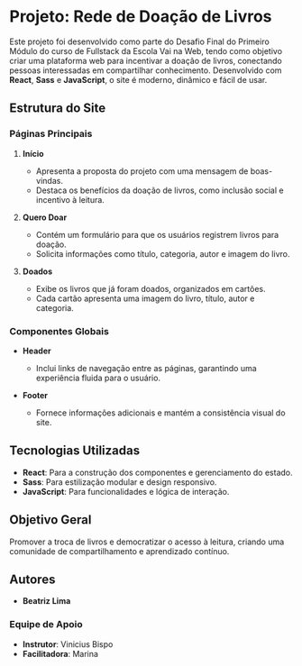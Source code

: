 # Projeto: Rede de Doação de Livros  

Este projeto foi desenvolvido como parte do Desafio Final do Primeiro Módulo do curso de Fullstack da Escola Vai na Web, tendo como objetivo criar uma plataforma web para incentivar a doação de livros, conectando pessoas interessadas em compartilhar conhecimento. Desenvolvido com **React**, **Sass** e **JavaScript**, o site é moderno, dinâmico e fácil de usar.  

## Estrutura do Site  

### Páginas Principais  
1. **Início**  
   - Apresenta a proposta do projeto com uma mensagem de boas-vindas.  
   - Destaca os benefícios da doação de livros, como inclusão social e incentivo à leitura.  

2. **Quero Doar**  
   - Contém um formulário para que os usuários registrem livros para doação.  
   - Solicita informações como título, categoria, autor e imagem do livro.  

3. **Doados**  
   - Exibe os livros que já foram doados, organizados em cartões.  
   - Cada cartão apresenta uma imagem do livro, título, autor e categoria.  

### Componentes Globais  
- **Header**  
  - Inclui links de navegação entre as páginas, garantindo uma experiência fluida para o usuário.  

- **Footer**  
  - Fornece informações adicionais e mantém a consistência visual do site.  

## Tecnologias Utilizadas  
- **React**: Para a construção dos componentes e gerenciamento do estado.  
- **Sass**: Para estilização modular e design responsivo.  
- **JavaScript**: Para funcionalidades e lógica de interação.  

## Objetivo Geral  
Promover a troca de livros e democratizar o acesso à leitura, criando uma comunidade de compartilhamento e aprendizado contínuo.  

## Autores  
- **Beatriz Lima**  

### Equipe de Apoio  
- **Instrutor**: Vinicius Bispo  
- **Facilitadora**: Marina  
